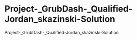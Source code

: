 # Project-_GrubDash-_Qualified-Jordan_skazinski-Solution
Project-_GrubDash-_Qualified-Jordan_skazinski-Solution
